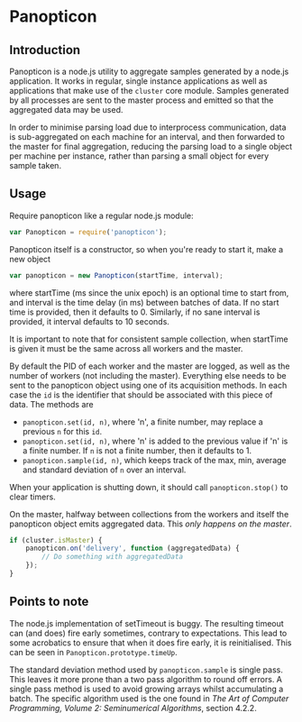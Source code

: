 # Panopticon

## Introduction

Panopticon is a node.js utility to aggregate samples generated by a node.js
application. It works in regular, single instance applications as well as
applications that make use of the `cluster` core module. Samples generated
by all processes are sent to the master process and emitted so that the
aggregated data may be used.

In order to minimise parsing load due to interprocess communication, data is
sub-aggregated on each machine for an interval, and then forwarded to the master
for final aggregation, reducing the parsing load to a single object per machine
per instance, rather than parsing a small object for every sample taken.

## Usage

Require panopticon like a regular node.js module:

```javascript
var Panopticon = require('panopticon');
```

Panopticon itself is a constructor, so when you're ready to start it, make a new
object

```javascript
var panopticon = new Panopticon(startTime, interval);
```

where startTime (ms since the unix epoch) is an optional time to start from, and
interval is the time delay (in ms) between batches of data. If no start time is
provided, then it defaults to 0. Similarly, if no sane interval is provided, it
interval defaults to 10 seconds.

It is important to note that for consistent sample collection, when startTime
is given it must be the same across all workers and the master.

By default the PID of each worker and the master are logged, as well as the
number of workers (not including the master). Everything else needs to be sent
to the panopticon object using one of its acquisition methods. In each case the
`id` is the identifier that should be associated with this piece of data. The
methods are

 - `panopticon.set(id, n)`, where 'n', a finite number, may replace a previous
   `n` for this `id`.
 - `panopticon.set(id, n)`, where 'n' is added to the previous value if 'n' is
    a finite number. If `n` is not a finite number, then it defaults to 1.
 - `panopticon.sample(id, n)`, which keeps track of the max, min, average and
    standard deviation of `n` over an interval.

When your application is shutting down, it should call `panopticon.stop()` to
clear timers.

On the master, halfway between collections from the workers and itself the
panopticon object emits aggregated data. This *only happens on the master*.

```javascript
if (cluster.isMaster) {
	panopticon.on('delivery', function (aggregatedData) {
		// Do something with aggregatedData
	});
}
```

## Points to note

The node.js implementation of setTimeout is buggy. The resulting timeout can
(and does) fire early sometimes, contrary to expectations. This lead to some
acrobatics to ensure that when it does fire early, it is reinitialised. This can
be seen in `Panopticon.prototype.timeUp`.

The standard deviation method used by `panopticon.sample` is single pass. This
leaves it more prone than a two pass algorithm to round off errors. A single
pass method is used to avoid growing arrays whilst accumulating a batch. The
specific algorithm used is the one found in *The Art of Computer Programming,
Volume 2: Seminumerical Algorithms*, section 4.2.2.